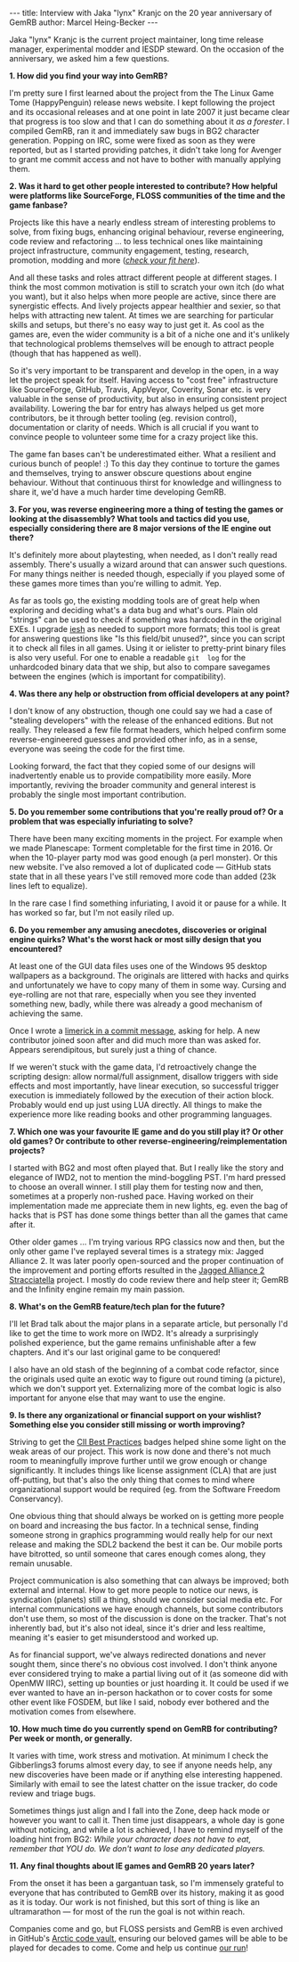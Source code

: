 --- title: Interview with Jaka "lynx" Kranjc on the 20 year anniversary of GemRB 
author: Marcel Heing-Becker ---

Jaka "lynx" Kranjc is the current project maintainer, long time release manager, 
experimental modder and IESDP steward. On the occasion of the anniversary, we 
asked him a few questions.

**1. How did you find your way into GemRB?**

I'm pretty sure I first learned about the project from the The Linux Game Tome 
(HappyPenguin) release news website. I kept following the project and its 
occasional releases and at one point in late 2007 it just became clear that 
progress is too slow and that I can do something about it *as a forester*. I
compiled GemRB, ran it and immediately saw bugs in BG2 character generation.
Popping on IRC, some were fixed as soon as they were reported, but as I
started providing patches, it didn't take long for Avenger to grant me commit
access and not have to bother with manually applying them.


**2. Was it hard to get other people interested to contribute? How helpful were 
platforms like SourceForge, FLOSS communities of the time and the game 
fanbase?**

Projects like this have a nearly endless stream of interesting problems to 
solve, from fixing bugs, enhancing original behaviour, reverse engineering, code 
review and refactoring ... to less technical ones like maintaining project 
infrastructure, community engagement, testing, research, promotion, modding and 
more (*[check your fit 
here](https://github.com/gemrb/gemrb/blob/master/CONTRIBUTING.md)*).

And all 
these tasks and roles attract different people at different stages. I think the 
most common motivation is still to scratch your own itch (do what you want), but 
it also helps when more people are active, since there are synergistic effects. 
And lively projects appear healthier and sexier, so that helps with attracting 
new talent. At times we are searching for particular skills and setups, but 
there's no easy way to just get it. As cool as the games are, even the wider 
community is a bit of a niche one and it's unlikely that technological problems 
themselves will be enough to attract people (though that has happened as well). 

So it's very important to be transparent and develop in the open, in a way let 
the project speak for itself. Having access to "cost free" infrastructure like 
SourceForge, GitHub, Travis, AppVeyor, Coverity, Sonar etc. is very valuable in 
the sense of productivity, but also in ensuring consistent project availability. 
Lowering the bar for entry has always helped us get more contributors, be it 
through better tooling (eg. revision control), documentation or clarity of 
needs. Which is all crucial if you want to convince people to volunteer some 
time for a crazy project like this. 

The game fan bases can't be underestimated 
either. What a resilient and curious bunch of people! :) To this day they 
continue to torture the games and themselves, trying to answer obscure questions 
about engine behaviour. Without that continuous thirst for knowledge and 
willingness to share it, we'd have a much harder time developing GemRB.


**3. For you, was reverse engineering more a thing of testing the games or 
looking at the disassembly? What tools and tactics did you use, especially 
considering there are 8 major versions of the IE engine out there?**

It's definitely more about playtesting, when needed, as I don't really read 
assembly. There's usually a wizard around that can answer such questions. For 
many things neither is needed though, especially if you played some of these 
games more times than you're willing to admit. Yep. 

As far as tools go, the 
existing modding tools are of great help when exploring and deciding what's a 
data bug and what's ours. Plain old "strings" can be used to check if something 
was hardcoded in the original EXEs. I upgrade 
[iesh](https://github.com/gemrb/iesh) as needed to support more formats; this 
tool is great for answering questions like "Is this field/bit unused?", since 
you can script it to check all files in all games. Using it or ielister to 
pretty-print binary files is also very useful. For one to enable a readable `git 
log` for the unhardcoded binary data that we ship, but also to compare savegames 
between the engines (which is important for compatibility).


**4. Was there any help or obstruction from official developers at any point?**

I don't know of any obstruction, though one could say we had a case of "stealing 
developers" with the release of the enhanced editions. But not really. They 
released a few file format headers, which helped confirm some reverse-engineered 
guesses and provided other info, as in a sense, everyone was seeing the code for 
the first time. 

Looking forward, the fact that they copied some of our designs will 
inadvertently enable us to provide compatibility more easily. More importantly, 
reviving the broader community and general interest is probably the single most 
important contribution.


**5. Do you remember some contributions that you're really proud of? Or a 
problem that was especially infuriating to solve?**

There have been many exciting moments in the project. For example when we made 
Planescape: Torment completable for the first time in 2016. Or when the 
10-player party mod was good enough (a perl monster). Or this new website. I've 
also removed a lot of duplicated code — GitHub stats state that in all these 
years I've still removed more code than added (23k lines left to equalize). 

In the rare case I find something infuriating, I avoid it or pause for a while.
It has worked so far, but I'm not easily riled up.


**6. Do you remember any amusing anecdotes, discoveries or original engine 
quirks? What's the worst hack or most silly design that you encountered?**

At least one of the GUI data files uses one of the Windows 95 desktop wallpapers 
as a background. The originals are littered with hacks and quirks and 
unfortunately we have to copy many of them in some way. Cursing and eye-rolling 
are not that rare, especially when you see they invented something new, badly, 
while there was already a good mechanism of achieving the same.

Once I wrote a [limerick in a commit 
message](https://github.com/gemrb/gemrb/commit/c00a2303adf8319dc3bb8e3a93419456d824ffbc),
asking for help. A new contributor joined soon after and did much more than was
asked for. Appears serendipitous, but surely just a thing of chance.

If we weren't stuck with the game data, I'd retroactively change the scripting 
design: allow normal/full assignment, disallow triggers with side effects and 
most importantly, have linear execution, so successful trigger execution is 
immediately followed by the execution of their action block. Probably would end 
up just using LUA directly. All things to make the experience more like reading 
books and other programming languages.


**7. Which one was your favourite IE game and do you still play it? Or other old 
games? Or contribute to other reverse-engineering/reimplementation projects?**

I started with BG2 and most often played that. But I really like the story and 
elegance of IWD2, not to mention the mind-boggling PST. I'm hard pressed to 
choose an overall winner. I still play them for testing now and then, sometimes 
at a properly non-rushed pace. Having worked on their implementation made me 
appreciate them in new lights, eg. even the bag of hacks that is PST has done 
some things better than all the games that came after it.

Other older games ... I'm trying various RPG classics now and then, but the only 
other game I've replayed several times is a strategy mix: Jagged Alliance 2. It 
was later poorly open-sourced and the proper continuation of the improvement and 
porting efforts resulted in the [Jagged Alliance 2 
Stracciatella](https://ja2-stracciatella.github.io/) project. I mostly do code 
review there and help steer it; GemRB and the Infinity engine remain my main 
passion.


**8. What's on the GemRB feature/tech plan for the future?** 

I'll let Brad talk 
about the major plans in a separate article, but personally I'd like to get the 
time to work more on IWD2. It's already a surprisingly polished experience, but 
the game remains unfinishable after a few chapters. And it's our last original 
game to be conquered!

I also have an old stash of the beginning of a combat code refactor, since the 
originals used quite an exotic way to figure out round timing (a picture), which 
we don't support yet. Externalizing more of the combat logic is also important 
for anyone else that may want to use the engine.

**9. Is there any organizational or financial support on your wishlist? 
Something else you consider still missing or worth improving?**

Striving to get the [CII Best 
Practices](https://bestpractices.coreinfrastructure.org/en/) badges helped shine 
some light on the weak areas of our project. This work is now done and there's 
not much room to meaningfully improve further until we grow enough or change 
significantly. It includes things like license assignment (CLA) that are just 
off-putting, but that's also the only thing that comes to mind where 
organizational support would be required (eg. from the Software Freedom 
Conservancy).

One obvious thing that should always be worked on is getting more people on 
board and increasing the bus factor. In a technical sense, finding someone 
strong in graphics programming would really help for our next release and making 
the SDL2 backend the best it can be. Our mobile ports have bitrotted, so until 
someone that cares enough comes along, they remain unusable.

Project communication is also something that can always be improved; both 
external and internal. How to get more people to notice our news, is syndication 
(planets) still a thing, should we consider social media etc. For internal 
communications we have enough channels, but some contributors don't use them, so 
most of the discussion is done on the tracker. That's not inherently bad, but 
it's also not ideal, since it's drier and less realtime, meaning it's easier to 
get misunderstood and worked up.

As for financial support, we've always redirected donations and never sought 
them, since there's no obvious cost involved. I don't think anyone ever 
considered trying to make a partial living out of it (as someone did with OpenMW 
IIRC), setting up bounties or just hoarding it. It could be used if we ever 
wanted to have an in-person hackathon or to cover costs for some other event 
like FOSDEM, but like I said, nobody ever bothered and the motivation comes from 
elsewhere.


**10. How much time do you currently spend on GemRB for contributing? Per week 
or month, or generally.** 

It varies with time, work stress and motivation. At 
minimum I check the Gibberlings3 forums almost every day, to see if anyone needs 
help, any new discoveries have been made or if anything else interesting 
happened. Similarly with email to see the latest chatter on the issue tracker, 
do code review and triage bugs.

Sometimes things just align and I fall into the Zone, deep hack mode or however 
you want to call it. Then time just disappears, a whole day is gone without 
noticing, and while a lot is achieved, I have to remind myself of the loading 
hint from BG2: _While your character does not have to eat, remember that YOU do. 
We don't want to lose any dedicated players._

**11. Any final thoughts about IE games and GemRB 20 years later?**

From the onset it has been a gargantuan task, so I'm immensely grateful to 
everyone that has contributed to GemRB over its history, making it as good as it 
is today. Our work is not finished, but this sort of thing is like an 
ultramarathon — for most of the run the goal is not within reach.

Companies come and go, but FLOSS persists and GemRB is even archived in GitHub's 
[Arctic code vault](https://archiveprogram.github.com/), ensuring our beloved 
games will be able to be played for decades to come. Come and help us continue 
[our run](https://github.com/gemrb/gemrb/blob/master/CONTRIBUTING.md)!


